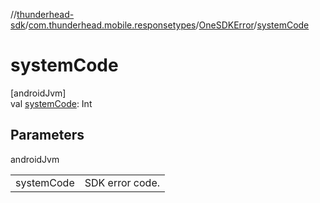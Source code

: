 //[thunderhead-sdk](../../../index.md)/[com.thunderhead.mobile.responsetypes](../index.md)/[OneSDKError](index.md)/[systemCode](system-code.md)

# systemCode

[androidJvm]\
val [systemCode](system-code.md): Int

## Parameters

androidJvm

| | |
|---|---|
| systemCode | SDK error code. |
